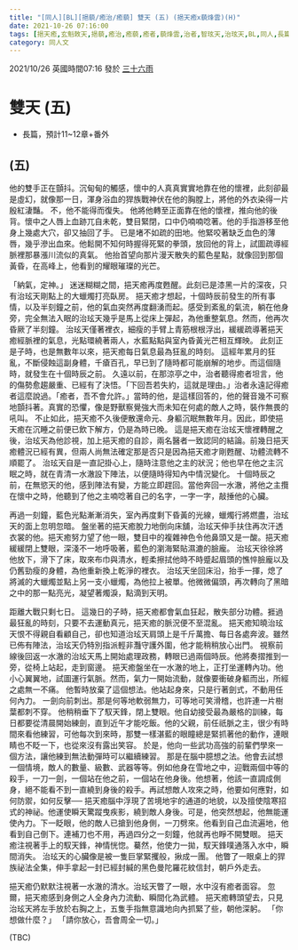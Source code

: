 ```yaml
---
title: "[同人][BL][挹藐/癒治/癒藐] 雙天 (五) (挹天癒x藐烽雲)(H)"
date: 2021-10-26 07:16:00
tags: [挹天癒,玄魁敇天,挹藐,癒治,癒藐,癒者,藐烽雲,治者,智玹天,治玹天,BL,同人,長篇]
category: 同人文
---
```


2021/10/26 英國時間07:16 發於 [三十六雨](http://www.36rain.com/read.php?tid=150123#3107545)

# 雙天 (五)

- 長篇，預計11~12章+番外

<!--more-->

## (五)

他的雙手正在顫抖。沉甸甸的觸感，懷中的人真真實實地靠在他的懷裡，此刻卻最是虛幻，就像那一日，渾身浴血的猂族戰神伏在他的胸膛上，將他的外衣染得一片殷紅淒豔。
不，他不能得而復失。
他將他轉至正面靠在他的懷裡，推向他的後背。懷中之人唇上血跡兀自未乾，雙目緊閉，口中仍喃喃唸著。他的手指游移至他身上幾處大穴，卻又抽回了手。
已是堵不如疏的田地。他緊咬著缺乏血色的薄唇，幾乎滲出血來。他鬆開不知何時握得死緊的拳頭，放回他的背上，試圖疏導經脈裡那暴漲川流似的真氣。
他抬首望向那片漫天散失的藍色星點，就像回到那個黃昏，在高峰上，他看到的耀眼璀璨的光芒。

「納氣，定神。」
迷迷糊糊之間，挹天癒再度甦醒。此刻已是漆黑一片的深夜，只有治玹天剛點上的大蠟燭打亮臥房。
挹天癒才想起，十個時辰前發生的所有事情，以及半刻鐘之前，他的氣血突然再度翻湧而起。感受到紊亂的氣流，躺在他身旁，完全無法入眠的治玹天幾乎是馬上從床上彈起，為他重整氣息。然而，他再次昏厥了半刻鐘。
治玹天僅著裡衣，細瘦的手臂上青筋根根浮出，緩緩疏導著挹天癒經脈裡的氣息，光點環繞著兩人，水藍點點與室內昏黃光芒相互輝映。
此刻正是子時，也是無數年以來，挹天癒每日氣息最為狂亂的時刻。
這經年累月的狂亂，不斷侵蝕這副身體，千瘡百孔，早已到了隨時都可能崩解的地步。而這個隨時，就發生在十個時辰之前。
久遠以前，在那涼亭之中，治者聽得癒者坦言，他的傷勢愈趨嚴重、已經有了決悟。「下回吾若失約，這就是理由。」治者永遠記得癒者這麼說過。「癒者，吾不會允許。」當時的他，是這樣回答的，他的聲音幾不可察地顫抖著。真實的恐懼，像是野獸察覺強大而未知在何處的敵人之時，裝作無畏的吼叫。
不止如此，挹天癒不久後便散還命元、身軀沉眠無數年月。因此，即使挹天癒在沉睡之前便已飲下解方，仍是為時已晚。
這是挹天癒在治玹天懷裡轉醒之後，治玹天為他診視，加上挹天癒的自診，兩名醫者一致認同的結論。前幾日挹天癒體況已經有異，但兩人尚無法確定那是否只是因為挹天癒才剛甦醒、功體流轉不順罷了。
治玹天自是一直記掛心上，隨時注意他之主的狀況；他也早在他之主沉眠之時，就在青清一水澈設下陣法，以便隨時得知內中情況變化。
十個時辰之前，在無慾天的他，感到陣法有變，方能立即趕回。當他奔回一水澈，將他之主攬在懷中之時，他聽到了他之主喃唸著自己的名字，一字一字，敲捶他的心臟。

再過一刻鐘，藍色光點漸漸消失，室內再度剩下昏黃的光線，蠟燭行將燃盡，治玹天的面上忽明忽暗。
盤坐著的挹天癒脫力地倒向床舖，治玹天伸手扶住再次汗透衣裳的他。挹天癒努力望了他一眼，雙目中的複雜神色令他鼻頭又是一酸。挹天癒緩緩閉上雙眼，深淺不一地呼吸著，藍色的瀏海緊貼濕漉的臉龐。
治玹天徐徐將他放下，滑下了床，取來布巾與清水，輕柔擦拭他時不時蹙起眉頭的憔悴臉龐以及仍舊勁瘦的身體，為他重新換上乾淨的裡衣。
治玹天坐回床沿，抬手一揮，熄了將滅的大蠟燭並點上另一支小蠟燭，為他拉上被單。他微微偏頭，再次轉向了黑暗之中的那一點亮光，凝望著燭淚，點滴到天明。

距離大戰只剩七日。
這幾日的子時，挹天癒都會氣血狂起，散失部分功體。捱過最狂亂的時刻，只要不去運動真元，挹天癒的脈況便不至混亂。
挹天癒知曉治玹天恨不得親自看顧自己，卻也知道治玹天肩頭上是千斤萬擔、每日各處奔波。雖然已佈有陣法，治玹天仍特別指派輕非灩守護外圍，他才能稍稍放心出門。
視察前線後回返一水澈的治玹天馬上開始處理政務，轉眼已過兩個時辰。他將奏摺推到一旁，從椅上站起，走到窗邊。
挹天癒盤坐在一水澈的地上，正打坐運轉內功。他小心翼翼地，試圖運行氣脈。然而，氣力一開始流動，就像要衝破身軀而出，所經之處無一不痛。
他暫時放棄了這個想法。他站起身來，只是行著劍式，不動用任何內力。
一劍向前刺出。那是何等地軟弱無力，可等地可笑滑稽，也許連一片樹葉都刺不穿。
他稍稍垂下了馭天鋒，閉上雙眼。他自幼接受最為嚴格的訓練，每日都要從清晨開始練劍，直到近午才能吃飯。他的父親，前任祇脈之主，很少有時間來看他練習，可他每次到來時，那雙一樣湛藍的眼瞳總是緊抓著他的動作，連眼睛也不眨一下，也從來沒有露出笑容。
於是，他向一些武功高強的前輩們學來一個方法，讓他練到無法動彈時可以繼續練習。
那是在腦中臆想之法。他會去試想一個情境，敵人的數量、級數、武器等等。例如他身在雪地之中，迎戰兩個中等的殺手，一刀一劍，一個站在他之前，一個站在他身後。他想著，他該一直調成側身，絕不能看不到一直繞到身後的殺手。再試想敵人攻來之時，他要如何應對，如何防禦，如何反擊──
挹天癒腦中浮現了苦境地宇的通道的地貌，以及擅使陰寒招式的神祕。他運使瞬天驚蹤曳疾影，繞到敵人身後。可是，他突然想起，他無能運使內力。下一眨眼，他的敵人已搶到他身側，一刀劈來。他看到自己血流遍地，他看到自己倒下。連補刀也不用，再過四分之一刻鐘，他就再也睜不開雙眼。
挹天癒注視著手上的馭天鋒，神情恍惚。驀然，他使力一拋，馭天鋒噗通落入水中，瞬間消失。
治玹天的心臟像是被一隻巨掌緊攫般，揪成一團。
他瞥了一眼桌上的猂族祕法全集，伸手拿起一封已經封緘的黑色曼陀羅花紋信封，朝戶外走去。

挹天癒仍默默注視著一水澈的清水。治玹天瞥了一眼，水中沒有癒者面容。
忽爾，挹天癒感到身側之人全身內力流動、瞬間化為武體。
挹天癒轉頭望去，只見治玹天將左手放於右胸之上，五隻手指無意識地向內抓緊了些，朝他深躬。
「你想做什麼？」
「請你放心，吾會周全一切。」

(TBC)
